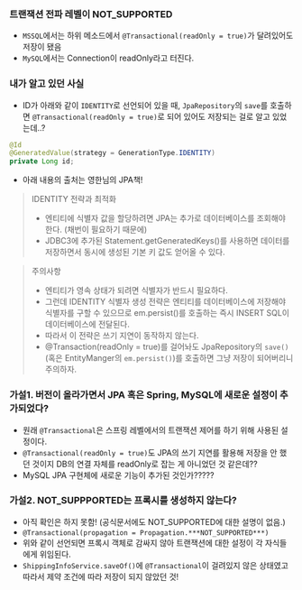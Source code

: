 ### 트랜잭션 전파 레벨이 NOT_SUPPORTED

- `MSSQL`에서는 하위 메소드에서 `@Transactional(readOnly = true)`가 달려있어도 저장이 됐음
- `MySQL`에서는 Connection이 readOnly라고 터진다.

### 내가 알고 있던 사실

- ID가 아래와 같이 `IDENTITY`로 선언되어 있을 때, `JpaRepository`의 `save`를 호출하면 `@Transactional(readOnly = true)`로 되어 있어도 저장되는 걸로 알고 있었는데..?

```java
@Id
@GeneratedValue(strategy = GenerationType.IDENTITY)
private Long id;
```

- 아래 내용의 출처는 영한님의 JPA책!

> IDENTITY 전략과 최적화
>
> - 엔티티에 식별자 값을 할당하려면 JPA는 추가로 데이터베이스를 조회해야 한다. (채번이 필요하기 때문에)
> - JDBC3에 추가된 Statement.getGeneratedKeys()를 사용하면 데이터를 저장하면서 동시에 생성된 기본 키 값도 얻어올 수 있다.

> 주의사항
>
> - 엔티티가 영속 상태가 되려면 식별자가 반드시 필요하다.
> - 그런데 IDENTITY 식별자 생성 전략은 엔티티를 데이터베이스에 저장해야 식별자를 구할 수 있으므로 em.persist()를 호출하는 즉시 INSERT SQL이 데이터베이스에 전달된다.
> - 따라서 이 전략은 쓰기 지연이 동작하지 않는다.
> - @Transaction(readOnly = true)를 걸어놔도 JpaRepository의 `save()` (혹은 EntityManger의 `em.persist()`)를 호출하면 그냥 저장이 되어버리니 주의하자.

### 가설1. 버전이 올라가면서 JPA 혹은 Spring, MySQL에 새로운 설정이 추가되었다?

- 원래 `@Transactional`은 스프링 레벨에서의 트랜잭션 제어를 하기 위해 사용된 설정이다.
- `@Transactional(readOnly = true)`도 JPA의 쓰기 지연를 활용해 저장을 안 했던 것이지 DB의 연결 자체를 readOnly로 잡는 게 아니었던 것 같은데??
- MySQL JPA 구현체에 새로운 기능이 추가된 것인가?????

### 가설2. NOT_SUPPPORTED는 프록시를 생성하지 않는다?

- 아직 확인은 하지 못함! (공식문서에도 NOT_SUPPORTED에 대한 설명이 없음.)
- `@Transactional(propagation = Propagation.***NOT_SUPPORTED***)`
- 위와 같이 선언되면 프록시 객체로 감싸지 않아 트랜잭션에 대한 설정이 각 자식들에게 위임된다.
- `ShippingInfoService.saveOf()`에 `@Transactional`이 걸려있지 않은 상태였고 따라서 제약 조건에 따라 저장이 되지 않았던 것!

